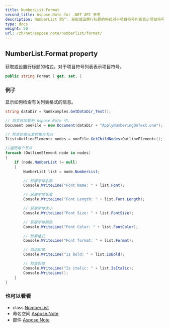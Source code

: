 ```yaml
---
title: NumberList.Format
second_title: Aspose.Note for .NET API 参考
description: NumberList 财产. 获取或设置行标题的格式对于项目符号列表表示项目符号
type: docs
weight: 50
url: /zh/net/aspose.note/numberlist/format/
---
```

## NumberList.Format property

获取或设置行标题的格式。对于项目符号列表表示项目符号。

```csharp
public string Format { get; set; }
```

### 例子

显示如何检索有关列表格式的信息。

```csharp
string dataDir = RunExamples.GetDataDir_Text();

// 将文档加载到 Aspose.Note 中。
Document oneFile = new Document(dataDir + "ApplyNumberingOnText.one");

// 检索轮廓元素的集合节点
IList<OutlineElement> nodes = oneFile.GetChildNodes<OutlineElement>();

//遍历每个节点
foreach (OutlineElement node in nodes)
{
    if (node.NumberList != null)
    {
        NumberList list = node.NumberList;

        // 检索字体名称
        Console.WriteLine("Font Name: " + list.Font);

        // 获取字体长度
        Console.WriteLine("Font Length: " + list.Font.Length);

        // 获取字体大小
        Console.WriteLine("Font Size: " + list.FontSize);

        // 获取字体颜色
        Console.WriteLine("Font Color: " + list.FontColor);

        // 检索格式
        Console.WriteLine("Font format: " + list.Format);

        // 勾选粗体
        Console.WriteLine("Is bold: " + list.IsBold);

        // 检查斜体
        Console.WriteLine("Is italic: " + list.IsItalic);
        Console.WriteLine();
    }
}
```

### 也可以看看

* class [NumberList](../)
* 命名空间 [Aspose.Note](../../numberlist/)
* 部件 [Aspose.Note](../../../)


